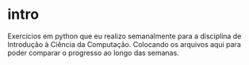 # intro
Exercícios em python que eu realizo semanalmente para a disciplina de Introdução à Ciência da Computação.
Colocando os arquivos aqui para poder comparar o progresso ao longo das semanas. 
